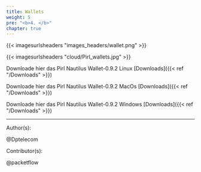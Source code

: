 ```yaml
---
title: Wallets
weight: 5
pre: "<b>4. </b>"
chapter: true
---
```


{{< imagesurlsheaders "images_headers/wallet.png"  >}}

{{< imagesurlsheaders "cloud/Pirl_wallets.jpg" >}}

Downloade hier das Pirl Nautilus Wallet-0.9.2 Linux [Downloads]({{< ref "/Downloads" >}})

Downloade hier das Pirl Nautilus Wallet-0.9.2 MacOs [Downloads]({{< ref "/Downloads" >}})

Downloade hier das Pirl Nautilus Wallet-0.9.2 Windows [Downloads]({{< ref "/Downloads" >}})

---
Author(s):

@Dptelecom

Contributor(s):

@packetflow
